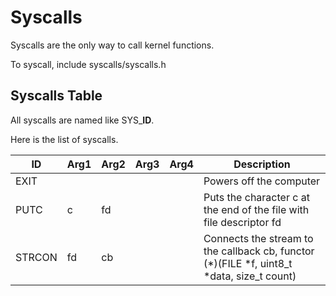 # Syscalls

Syscalls are the only way to call kernel functions.

To syscall, include syscalls/syscalls.h

## Syscalls Table

All syscalls are named like SYS_**ID**.

Here is the list of syscalls.

| ID | Arg1 | Arg2 | Arg3 | Arg4 | Description |
| -- | ---- | ---- | ---- | ---- | ----------- |
| EXIT |  |  |  |  | Powers off the computer |
| PUTC | c | fd |  |  | Puts the character c at the end of the file with file descriptor fd |
| STRCON | fd | cb |  |  | Connects the stream to the callback cb, functor (*)(FILE *f, uint8_t *data, size_t count) |

